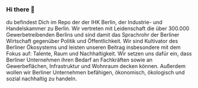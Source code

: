 ### Hi there 👋

du befindest Dich im Repo der der IHK Berlin, der Industrie- und Handelskammer zu Berlin. Wir vertreten mit Leidenschaft die über 300.000 Gewerbetreibenden Berlins und sind damit das Sprachrohr der Berliner Wirtschaft gegenüber Politik und Öffentlichkeit. Wir sind Kultivator des Berliner Ökosystems und leisten unseren Beitrag insbesondere mit dem Fokus auf: Talente, Raum und Nachhaltigkeit. Wir setzen uns dafür ein, dass Berliner Unternehmen ihren Bedarf an Fachkräften sowie an Gewerbeflächen, Infrastruktur und Wohnraum decken können. Außerdem wollen wir Berliner Unternehmen befähigen, ökonomisch, ökologisch und sozial nachhaltig zu handeln.

